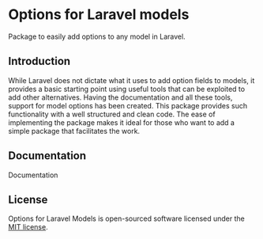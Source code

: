 # Options for Laravel models
Package to easily add options to any model in Laravel.

## Introduction

While Laravel does not dictate what it uses to add option fields to models, it provides a basic starting point using useful tools that can be exploited to add other alternatives.
Having the documentation and all these tools, support for model options has been created. This package provides such functionality with a well structured and clean code. The ease of implementing the package makes it ideal for those who want to add a simple package that facilitates the work.

## Documentation

Documentation

## License

Options for Laravel Models is open-sourced software licensed under the [MIT license](https://opensource.org/licenses/MIT).
